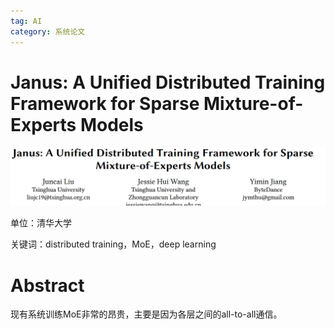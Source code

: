 ```yaml
---
tag: AI
category: 系统论文
---
```


# Janus: A Unified Distributed Training Framework for Sparse Mixture-of-Experts Models

![](https://raw.githubusercontent.com/lvszl/figure/master/20230914182024.png)

单位：清华大学

关键词：distributed training，MoE，deep learning

# Abstract

现有系统训练MoE非常的昂贵，主要是因为各层之间的all-to-all通信。

